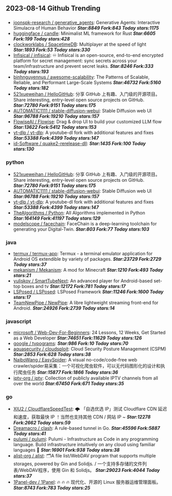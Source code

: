 ## 2023-08-14 Github Trending

### 
* [joonspk-research / generative_agents](https://github.com/joonspk-research/generative_agents): Generative Agents: Interactive Simulacra of Human Behavior ***Star:8849 Fork:843 Today stars:1175***
* [huggingface / candle](https://github.com/huggingface/candle): Minimalist ML framework for Rust ***Star:6605 Fork:199 Today stars:428***
* [clockworklabs / SpacetimeDB](https://github.com/clockworklabs/SpacetimeDB): Multiplayer at the speed of light ***Star:1893 Fork:53 Today stars:330***
* [Infisical / infisical](https://github.com/Infisical/infisical): ♾
Infisical is an open-source, end-to-end encrypted platform for secret management: sync secrets across your team/infrastructure and prevent secret leaks. ***Star:8246 Fork:333 Today stars:193***
* [binhnguyennus / awesome-scalability](https://github.com/binhnguyennus/awesome-scalability): The Patterns of Scalable, Reliable, and Performant Large-Scale Systems ***Star:46732 Fork:5160 Today stars:182***
* [521xueweihan / HelloGitHub](https://github.com/521xueweihan/HelloGitHub): 分享 GitHub 上有趣、入门级的开源项目。Share interesting, entry-level open source projects on GitHub. ***Star:72780 Fork:9151 Today stars:175***
* [AUTOMATIC1111 / stable-diffusion-webui](https://github.com/AUTOMATIC1111/stable-diffusion-webui): Stable Diffusion web UI ***Star:96788 Fork:19210 Today stars:157***
* [FlowiseAI / Flowise](https://github.com/FlowiseAI/Flowise): Drag & drop UI to build your customized LLM flow ***Star:13622 Fork:5412 Today stars:153***
* [yt-dlp / yt-dlp](https://github.com/yt-dlp/yt-dlp): A youtube-dl fork with additional features and fixes ***Star:53388 Fork:4399 Today stars:147***
* [id-Software / quake2-rerelease-dll](https://github.com/id-Software/quake2-rerelease-dll):  ***Star:1435 Fork:100 Today stars:130***

### python
* [521xueweihan / HelloGitHub](https://github.com/521xueweihan/HelloGitHub): 分享 GitHub 上有趣、入门级的开源项目。Share interesting, entry-level open source projects on GitHub. ***Star:72780 Fork:9151 Today stars:175***
* [AUTOMATIC1111 / stable-diffusion-webui](https://github.com/AUTOMATIC1111/stable-diffusion-webui): Stable Diffusion web UI ***Star:96788 Fork:19210 Today stars:157***
* [yt-dlp / yt-dlp](https://github.com/yt-dlp/yt-dlp): A youtube-dl fork with additional features and fixes ***Star:53388 Fork:4399 Today stars:147***
* [TheAlgorithms / Python](https://github.com/TheAlgorithms/Python): All Algorithms implemented in Python ***Star:164149 Fork:41197 Today stars:129***
* [modelscope / facechain](https://github.com/modelscope/facechain): FaceChain is a deep-learning toolchain for generating your Digital-Twin. ***Star:803 Fork:77 Today stars:103***

### java
* [termux / termux-app](https://github.com/termux/termux-app): Termux - a terminal emulator application for Android OS extendible by variety of packages. ***Star:23729 Fork:2729 Today stars:37***
* [mekanism / Mekanism](https://github.com/mekanism/Mekanism): A mod for Minecraft ***Star:1210 Fork:493 Today stars:21***
* [yuliskov / SmartTubeNext](https://github.com/yuliskov/SmartTubeNext): An advanced player for Android-based set-top boxes and tv ***Star:12172 Fork:781 Today stars:17***
* [LSPosed / LSPosed](https://github.com/LSPosed/LSPosed): LSPosed Framework ***Star:11246 Fork:1600 Today stars:17***
* [TeamNewPipe / NewPipe](https://github.com/TeamNewPipe/NewPipe): A libre lightweight streaming front-end for Android. ***Star:24926 Fork:2739 Today stars:14***

### javascript
* [microsoft / Web-Dev-For-Beginners](https://github.com/microsoft/Web-Dev-For-Beginners): 24 Lessons, 12 Weeks, Get Started as a Web Developer ***Star:74651 Fork:11629 Today stars:126***
* [google / typograms](https://github.com/google/typograms):  ***Star:986 Fork:10 Today stars:70***
* [aquasecurity / cloudsploit](https://github.com/aquasecurity/cloudsploit): Cloud Security Posture Management (CSPM) ***Star:2853 Fork:628 Today stars:38***
* [NaiboWang / EasySpider](https://github.com/NaiboWang/EasySpider): A visual no-code/code-free web crawler/spider易采集：一个可视化爬虫软件，可以无代码图形化的设计和执行爬虫任务 ***Star:15877 Fork:1866 Today stars:36***
* [iptv-org / iptv](https://github.com/iptv-org/iptv): Collection of publicly available IPTV channels from all over the world ***Star:67450 Fork:671 Today stars:35***

### go
* [XIU2 / CloudflareSpeedTest](https://github.com/XIU2/CloudflareSpeedTest): 🌩
「自选优选 IP」测试 Cloudflare CDN 延迟和速度，获取最快 IP ！当然也支持其他 CDN / 网站 IP ~ ***Star:12278 Fork:2662 Today stars:59***
* [Dreamacro / clash](https://github.com/Dreamacro/clash): A rule-based tunnel in Go. ***Star:45596 Fork:5887 Today stars:41***
* [pulumi / pulumi](https://github.com/pulumi/pulumi): Pulumi - Infrastructure as Code in any programming language. Build infrastructure intuitively on any cloud using familiar languages
🚀 ***Star:16901 Fork:938 Today stars:38***
* [alist-org / alist](https://github.com/alist-org/alist): 🗂️A file list/WebDAV program that supports multiple storages, powered by Gin and Solidjs. / 一个支持多存储的文件列表/WebDAV程序，使用 Gin 和 Solidjs。 ***Star:29023 Fork:4044 Today stars:37***
* [1Panel-dev / 1Panel](https://github.com/1Panel-dev/1Panel): 🔥
🔥
🔥
现代化、开源的 Linux 服务器运维管理面板。 ***Star:8743 Fork:783 Today stars:25***
